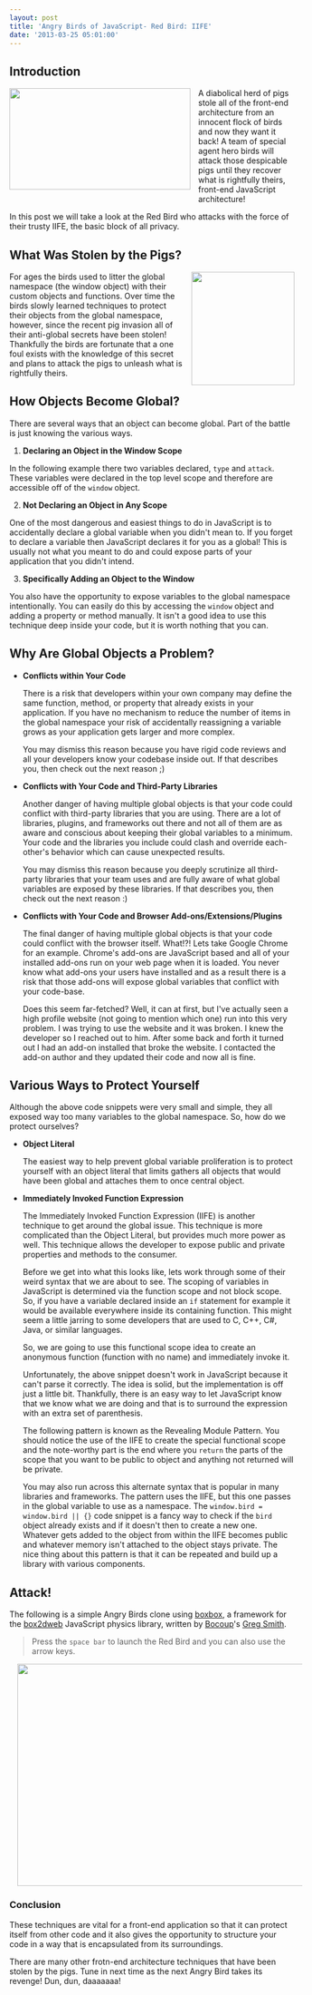 ```yaml
---
layout: post
title: 'Angry Birds of JavaScript- Red Bird: IIFE'
date: '2013-03-25 05:01:00'
---
```


<h2>
Introduction</h2>

<div class="separator" style="clear: both; text-align: center;">
<a href="http://3.bp.blogspot.com/-gdPxI78dJRM/UUPoi2KHFkI/AAAAAAAAX94/M6gVKm4DN64/s1600/Loading_screen.png" imageanchor="1" style="clear: left; float: left; margin-bottom: 1em; margin-right: 1em;"><img border="0" height="179" src="http://3.bp.blogspot.com/-gdPxI78dJRM/UUPoi2KHFkI/AAAAAAAAX94/M6gVKm4DN64/s320/Loading_screen.png" width="320" /></a></div>
A diabolical herd of pigs stole all of the front-end architecture from an innocent flock of birds and now they want it back! A team of special agent hero birds will attack those despicable pigs until they recover what is rightfully theirs, front-end JavaScript architecture!

In this post we will take a look at the Red Bird who attacks with the force of their trusty IIFE, the basic block of all privacy.

<h2>
What Was Stolen by the Pigs?</h2>

<div class="separator" style="clear: both; text-align: center;">
<a href="http://4.bp.blogspot.com/-JMM-_2Tl7Es/UUOFH81EAUI/AAAAAAAAX8k/GxsgENgc4kY/s1600/red-bird.png" imageanchor="1" style="clear: right; float: right; margin-bottom: 1em; margin-left: 1em;"><img border="0" height="200" src="http://4.bp.blogspot.com/-JMM-_2Tl7Es/UUOFH81EAUI/AAAAAAAAX8k/GxsgENgc4kY/s200/red-bird.png" width="182" /></a></div>
For ages the birds used to litter the global namespace (the window object) with their custom objects and functions. Over time the birds slowly learned techniques to protect their objects from the global namespace, however, since the recent pig invasion all of their anti-global secrets have been stolen! Thankfully the birds are fortunate that a one foul exists with the knowledge of this secret and plans to attack the pigs to unleash what is rightfully theirs.

<h2>
How Objects Become Global?</h2>

There are several ways that an object can become global. Part of the battle is just knowing the various ways.

1. <strong>Declaring an Object in the Window Scope</strong> <!-- TODO: Is this called the Window Scope? Top Level Scope? -->

In the following example there two variables declared, <code>type</code> and <code>attack</code>. These variables were declared in the top level scope and therefore are accessible off of the <code>window</code> object. 

<script src="https://gist.github.com/elijahmanor/4991287.js?file=global-variables.js"></script>
2. <strong>Not Declaring an Object in Any Scope</strong>

One of the most dangerous and easiest things to do in JavaScript is to accidentally declare a global variable when you didn't mean to. If you forget to declare a variable then JavaScript declares it for you as a global! This is usually not what you meant to do and could expose parts of your application that you didn't intend.

<script src="https://gist.github.com/elijahmanor/4991287.js?file=not-declaring-variable.js"></script>
3. <strong>Specifically Adding an Object to the Window</strong>

You also have the opportunity to expose variables to the global namespace intentionally. You can easily do this by accessing the <code>window</code> object and adding a property or method manually. It isn't a good idea to use this technique deep inside your code, but it is worth nothing that you can.

<script src="https://gist.github.com/elijahmanor/4991287.js?file=explicit-global.js"></script>
<h2>
Why Are Global Objects a Problem?</h2>

<ul>
<li><strong>Conflicts within Your Code</strong>

There is a risk that developers within your own company may define the same function, method, or property that already exists in your application. If you have no mechanism to reduce the number of items in the global namespace your risk of accidentally reassigning a variable grows as your application gets larger and more complex.

You may dismiss this reason because you have rigid code reviews and all your developers know your codebase inside out. If that describes you, then check out the next reason ;)

</li>
<li><strong>Conflicts with Your Code and Third-Party Libraries</strong>

Another danger of having multiple global objects is that your code could conflict with third-party libraries that you are using. There are a lot of libraries, plugins, and frameworks out there and not all of them are as aware and conscious about keeping their global variables to a minimum. Your code and the libraries you include could clash and override each-other's behavior which can cause unexpected results.

You may dismiss this reason because you deeply scrutinize all third-party libraries that your team uses and are fully aware of what global variables are exposed by these libraries. If that describes you, then check out the next reason :)

</li>
<li><strong>Conflicts with Your Code and Browser Add-ons/Extensions/Plugins</strong>

The final danger of having multiple global objects is that your code could conflict with the browser itself. What!?! Lets take Google Chrome for an example. Chrome's add-ons are JavaScript based and all of your installed add-ons run on your web page when it is loaded. You never know what add-ons your users have installed and as a result there is a risk that those add-ons will expose global variables that conflict with your code-base.

Does this seem far-fetched? Well, it can at first, but I've actually seen a high profile website (not going to mention which one) run into this very problem. I was trying to use the website and it was broken. I knew the developer so I reached out to him. After some back and forth it turned out I had an add-on installed that broke the website. I contacted the add-on author and they updated their code and now all is fine.

</li>
</ul>
<h2>
Various Ways to Protect Yourself</h2>

Although the above code snippets were very small and simple, they all exposed way too many variables to the global namespace. So, how do we protect ourselves?

<ul>
<li><strong>Object Literal</strong>

The easiest way to help prevent global variable proliferation is to protect yourself with an object literal that limits gathers all objects that would have been global and attaches them to once central object.

<script src="https://gist.github.com/elijahmanor/4991287.js?file=object-literal.js"></script>
</li>
<li><strong>Immediately Invoked Function Expression</strong>

The Immediately Invoked Function Expression (IIFE) is another technique to get around the global issue. This technique is more complicated than the Object Literal, but provides much more power as well. This technique allows the developer to expose public and private properties and methods to the consumer.

Before we get into what this looks like, lets work through some of their weird syntax that we are about to see. The scoping of variables in JavaScript is determined via the function scope and not block scope. So, if you have a variable declared inside an <code>if</code> statement for example it would be available everywhere inside its containing function. This might seem a little jarring to some developers that are used to C, C++, C#, Java, or similar languages. 

So, we are going to use this functional scope idea to create an anonymous function (function with no name) and immediately invoke it.

<script src="https://gist.github.com/elijahmanor/4991287.js?file=unwrapped-iife.js"></script>
Unfortunately, the above snippet doesn't work in JavaScript because it can't parse it correctly. The idea is solid, but the implementation is off just a little bit. Thankfully, there is an easy way to let JavaScript know that we know what we are doing and that is to surround the expression with an extra set of parenthesis.

<script src="https://gist.github.com/elijahmanor/4991287.js?file=empty-iife.js"></script>
The following pattern is known as the Revealing Module Pattern. You should notice the use of the IIFE to create the special functional scope and the note-worthy part is the end where you <code>return</code> the parts of the scope that you want to be public to object and anything not returned will be private.

<script src="https://gist.github.com/elijahmanor/4991287.js?file=revealing-module.js"></script>
You may also run across this alternate syntax that is popular in many libraries and frameworks. The pattern uses the IIFE, but this one passes in the global variable to use as a namespace. The <code>window.bird = window.bird || {}</code> code snippet is a fancy way to check if the <code>bird</code> object already exists and if it doesn't then to create a new one. Whatever gets added to the object from within the IIFE becomes public and whatever memory isn't attached to the object stays private. The nice thing about this pattern is that it can be repeated and build up a library with various components.

<script src="https://gist.github.com/elijahmanor/4991287.js?file=parameter-iife.js"></script></li>
</ul>

<h2>
Attack!</h2>

The following is a simple Angry Birds clone using <a href="http://incompl.github.com/boxbox/">boxbox</a>, a framework for the <a href="https://code.google.com/p/box2dweb/">box2dweb</a> JavaScript physics library, written by <a href="http://bocoup.com">Bocoup</a>'s <a href="http://twitter.com/_gsmith">Greg Smith</a>.

<blockquote>
Press the <code>space bar</code> to launch the Red Bird and you can also use the arrow keys.</blockquote>

<div class="separator" style="clear: both; text-align: center;">
<a href="http://jsfiddle.net/hzz3U/1/show" imageanchor="1" style="margin-left: 1em; margin-right: 1em;"><img border="0" height="392" src="http://1.bp.blogspot.com/-uVcHLO0YlUo/UUPqxGUmyrI/AAAAAAAAX-I/Xjqh5Qn_rEw/s640/angry-birds-jsfiddle-shadow.png" width="640" /></a></div>
<!--<iframe allowfullscreen="allowfullscreen" frameborder="0" src="http://jsfiddle.net/hzz3U/embedded/result,js,resources,html" style="height: 425px; width: 100%;"></iframe>-->
<h3>
Conclusion</h3>

These techniques are vital for a front-end application so that it can protect itself from other code and it also gives the opportunity to structure your code in a way that is encapsulated from its surroundings. 

There are many other frotn-end architecture techniques that have been stolen by the pigs. Tune in next time as the next Angry Bird takes its revenge! Dun, dun, daaaaaaa!
